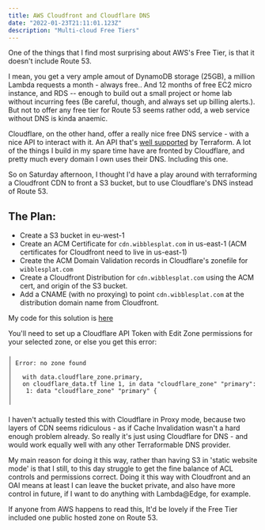 ```yaml
---
title: AWS Cloudfront and Cloudflare DNS
date: "2022-01-23T21:11:01.123Z"
description: "Multi-cloud Free Tiers"
---
```


One of the things that I find most surprising about AWS's Free Tier, is that it doesn't include Route 53.  

I mean, you get a very ample amout of DynamoDB storage (25GB), a million Lambda requests a month - always free.. And 12 months of free EC2 micro instance, and RDS -- enough to build out a small project or home lab without incurring fees (Be careful, though, and always set up billing alerts.).
But not to offer any free tier for Route 53 seems rather odd, a web service without DNS is kinda anaemic.

Cloudflare, on the other hand, offer a really nice free DNS service - with a nice API to interact with it.  An API that's [well supported](https://registry.terraform.io/providers/cloudflare/cloudflare/latest/docs) by Terraform.
A lot of the things I build in my spare time have are fronted by Cloudflare, and pretty much every domain I own uses their DNS. Including this one. 

So on Saturday afternoon, I thought I'd have a play around with terraforming a Cloudfront CDN to front a S3 bucket, but to use Cloudflare's DNS instead of Route 53. 

## The Plan:
* Create a S3 bucket in eu-west-1
* Create an ACM Certificate for `cdn.wibblesplat.com` in us-east-1 (ACM certificates for Cloudfront need to live in us-east-1)
* Create the ACM Domain Validation records in Cloudflare's zonefile for `wibblesplat.com`
* Create a Cloudfront Distribution for `cdn.wibblesplat.com` using the ACM cert, and origin of the S3 bucket.
* Add a CNAME (with no proxying) to point `cdn.wibblesplat.com` at the distribution domain name from Cloudfront.

My code for this solution is [here](https://github.com/tomoconnor/terraform-cloudfront-and-cloudflare)

You'll need to set up a Cloudflare API Token with Edit Zone permissions for your selected zone, or else you get this error:
```
╷
│ Error: no zone found
│ 
│   with data.cloudflare_zone.primary,
│   on cloudflare_data.tf line 1, in data "cloudflare_zone" "primary":
│    1: data "cloudflare_zone" "primary" {
│ 
╵
```

I haven't actually tested this with Cloudflare in Proxy mode, because two layers of CDN seems ridiculous - as if Cache Invalidation wasn't a hard enough problem already.  So really it's just using Cloudflare for DNS - and would work equally well with any other Terraformable DNS provider. 

My main reason for doing it this way, rather than having S3 in 'static website mode' is that I still, to this day struggle to get the fine balance of ACL controls and permissions correct.  Doing it this way with Cloudfront and an OAI means at least I can leave the bucket private, and also have more control in future, if I want to do anything with Lambda@Edge, for example. 

If anyone from AWS happens to read this, It'd be lovely if the Free Tier included one public hosted zone on Route 53. 